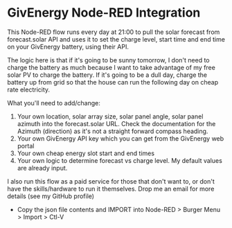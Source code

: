 # GivEnergy Node-RED Integration
This Node-RED flow runs every day at 21:00 to pull the solar forecast from forecast.solar API and uses it to set the charge level, start time and end time on your GivEnergy battery, using their API.

The logic here is that if it's going to be sunny tomorrow, I don't need to charge the battery as much because I want to take advantage of my free solar PV to charge the battery.  If it's going to be a dull day, charge the battery up from grid so that the house can run the following day on cheap rate electricity.

What you'll need to add/change:
1. Your own location, solar array size, solar panel angle, solar panel azimuth into the forecast.solar URL.  Check the documentation for the Azimuth (direction) as it's not a straight forward compass heading.
2. Your own GivEnergy API key which you can get from the GivEnergy web portal
3. Your own cheap energy slot start and end times
4. Your own logic to determine forecast vs charge level.  My default values are already input.

I also run this flow as a paid service for those that don't want to, or don't have the skills/hardware to run it themselves.  Drop me an email for more details (see my GitHub profile)

* Copy the json file contents and IMPORT into Node-RED > Burger Menu > Import > Ctl-V
